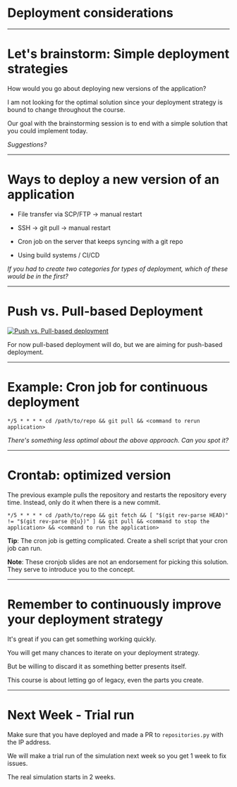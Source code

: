 <div class="title-card">
    <h1>Deployment considerations</h1>
</div>

---

# Let's brainstorm: Simple deployment strategies

How would you go about deploying new versions of the application?

I am not looking for the optimal solution since your deployment strategy is bound to change throughout the course.

Our goal with the brainstorming session is to end with a simple solution that you could implement today.

*Suggestions?*

---

# Ways to deploy a new version of an application

* File transfer via SCP/FTP -> manual restart

* SSH -> git pull -> manual restart

* Cron job on the server that keeps syncing with a git repo

* Using build systems / CI/CD

*If you had to create two categories for types of deployment, which of these would be in the first?*

---

# Push vs. Pull-based Deployment

[![Push vs. Pull-based deployment](http://img.youtube.com/vi/f5EpcWp0THw/0.jpg)](https://youtu.be/f5EpcWp0THw?list=PLy7NrYWoggjxKDRWLqkd4Kbt84XEerHhB&t=418)

For now pull-based deployment will do, but we are aiming for push-based deployment.

---

# Example: Cron job for continuous deployment


```cron
*/5 * * * * cd /path/to/repo && git pull && <command to rerun application>
```

*There's something less optimal about the above approach. Can you spot it?*

---


# Crontab: optimized version


The previous example pulls the repository and restarts the repository every time. Instead, only do it when there is a new commit.

```cron
*/5 * * * * cd /path/to/repo && git fetch && [ "$(git rev-parse HEAD)" != "$(git rev-parse @{u})" ] && git pull && <command to stop the application> && <command to run the application>
```

**Tip**: The cron job is getting complicated. Create a shell script that your cron job can run.

**Note**: These cronjob slides are not an endorsement for picking this solution. They serve to introduce you to the concept.

---

# Remember to continuously improve your deployment strategy

It's great if you can get something working quickly.

You will get many chances to iterate on your deployment strategy.

But be willing to discard it as something better presents itself.

This course is about letting go of legacy, even the parts you create. 

---

# Next Week - Trial run

Make sure that you have deployed and made a PR to `repositories.py` with the IP address.

We will make a trial run of the simulation next week so you get 1 week to fix issues. 

The real simulation starts in 2 weeks.
